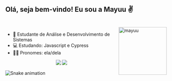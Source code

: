 ## Olá, seja bem-vindo! Eu sou a Mayuu ✌️

<div style="display: inline_block"><br>
<a href="https://picrew.me/image_maker/338224" target="_blank"><img align="right" alt="mayuu" height="150" width="150" src="https://i.ibb.co/hKxzvxz/avatar-gif.gif" target="_blank"></a>
</div>

- 📖 Estudante de Análise e Desenvolvimento de Sistemas
- 💻 Estudando: Javascript e Cypress
- 🧚‍♀️ Pronomes: ela/dela

<div align = "center">
<a href="https://www.linkedin.com/in/yuu-minew/" target="_blank"><img src="https://img.shields.io/badge/LinkedIn-0077B5?style=for-the-badge&logo=linkedin&logoColor=white" target="_blank"></a>
<a href="https://www.instagram.com/yuu.minew/" target="_blank"><img src="https://img.shields.io/badge/Instagram-E4405F?style=for-the-badge&logo=instagram&logoColor=white" target="_blank"></a>
</div>

![Snake animation](https://github.com/yuu-minew/yuu-minew/blob/output/github-contribution-grid-snake.svg)
